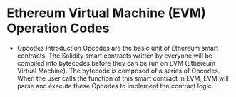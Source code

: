 # Ethereum Virtual Machine (EVM) Operation Codes

- Opcodes Introduction
Opcodes are the basic unit of Ethereum smart contracts. The Solidity smart contracts written by everyone will be compiled into bytecodes before they can be run on EVM (Ethereum Virtual Machine). The bytecode is composed of a series of Opcodes. When the user calls the function of this smart contract in EVM, EVM will parse and execute these Opcodes to implement the contract logic.
